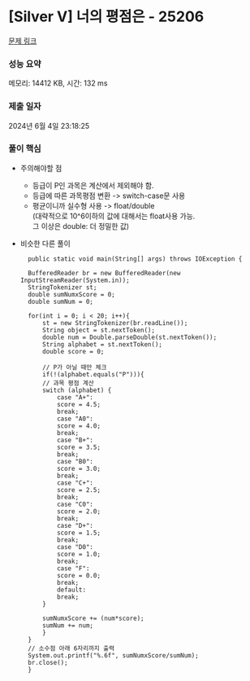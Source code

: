# [Silver V] 너의 평점은 - 25206 

[문제 링크](https://www.acmicpc.net/problem/25206) 

### 성능 요약

메모리: 14412 KB, 시간: 132 ms

### 제출 일자

2024년 6월 4일 23:18:25

### 풀이 핵심


- 주의해야할 점
  - 등급이 P인 과목은 계산에서 제외해야 함.
  - 등급에 따른 과목평점 변환 -> switch-case문 사용
  - 평균이니까 실수형 사용 -> float/double<br>
    (대략적으로 10^6이하의 값에 대해서는 float사용 가능.<br> 그 이상은 double: 더 정밀한 값)
    
- 비슷한 다른 풀이
  

	    public static void main(String[] args) throws IOException {
	
		BufferedReader br = new BufferedReader(new InputStreamReader(System.in));
		StringTokenizer st;
		double sumNumxScore = 0;
		double sumNum = 0;
	
		for(int i = 0; i < 20; i++){
		    st = new StringTokenizer(br.readLine());
		    String object = st.nextToken();
		    double num = Double.parseDouble(st.nextToken());
		    String alphabet = st.nextToken();
		    double score = 0;
	
		    // P가 아닐 때만 체크
		    if(!(alphabet.equals("P"))){
			// 과목 평점 계산
			switch (alphabet) {
			    case "A+":
				score = 4.5;
				break;
			    case "A0":
				score = 4.0;
				break;
			    case "B+":
				score = 3.5;
				break;
			    case "B0":
				score = 3.0;
				break;
			    case "C+":
				score = 2.5;
				break;
			    case "C0":
				score = 2.0;
				break;
			    case "D+":
				score = 1.5;
				break;
			    case "D0":
				score = 1.0;
				break;
			    case "F":
				score = 0.0;
				break;
			    default:
				break;
			}
	
			sumNumxScore += (num*score);
			sumNum += num;
		    }
		}
		// 소수점 아래 6자리까지 출력
		System.out.printf("%.6f", sumNumxScore/sumNum);
		br.close();
	    }
  
